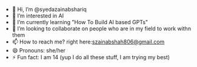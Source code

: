 - 👋 Hi, I’m @syedazainabshariq
- 👀 I’m interested in AI
- 🌱 I’m currently learning "How To Build AI based GPTs"
- 💞️ I’m looking to collaborate on people who are in my field to work withn them
- 📫 How to reach me? right here:szainabshah806@gmail.com
- 😄 Pronouns: she/her
- ⚡ Fun fact: I am 14 (yup I do all these stuff, I am trying my best)
  

<!---
syedazainabshariq/syedazainabshariq is a ✨ special ✨ repository because its `README.md` (this file) appears on your GitHub profile.
You can click the Preview link to take a look at your changes.
--->
